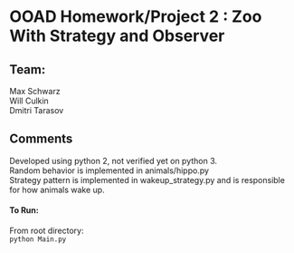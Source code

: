 # OOAD Homework/Project 2 : Zoo With Strategy and Observer
## Team: 
Max Schwarz<br/>
Will Culkin<br/>
Dmitri Tarasov<br/>

## Comments
Developed using python 2, not verified yet on python 3.<br/>
Random behavior is implemented in animals/hippo.py<br/>
Strategy pattern is implemented in wakeup_strategy.py and is responsible for how animals wake up.<br/>
#### To Run:
From root directory:<br/> `python Main.py`
